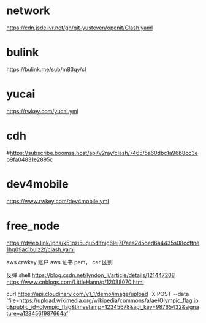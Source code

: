 # network

https://cdn.jsdelivr.net/gh/git-yusteven/openit/Clash.yaml


# bulink
https://bulink.me/sub/m83qy/cl


# yucai
https://rwkey.com/yucai.yml


# cdh
#https://subscribe.boomss.host/api/v2ray/clash/7465/5a60dbc1a96b8cc3eb9fa04831e2895c

# dev4mobile
https://www.rwkey.com/dev4mobile.yml


# free_node
https://dweb.link/ipns/k51qzi5uqu5dlfnig6lej7l7aes2d5oed6a4435s08ccftne1hq09ac1bulz2f/clash.yaml


aws crwkey 账户
aws 证书 pem， cer 区别

反弹 shell
https://blog.csdn.net/lyndon_li/article/details/121447208
https://www.cnblogs.com/LittleHann/p/12038070.html


curl https://api.cloudinary.com/v1_1/demo/image/upload -X POST --data 'file=https://upload.wikimedia.org/wikipedia/commons/a/ae/Olympic_flag.jpg&public_id=olympic_flag&timestamp=12345678&api_key=98765432&signature=a123456f987664af'
